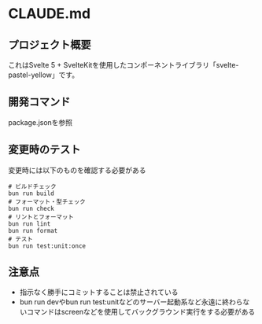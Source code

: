 # CLAUDE.md

## プロジェクト概要

これはSvelte 5 + SvelteKitを使用したコンポーネントライブラリ「svelte-pastel-yellow」です。

## 開発コマンド

package.jsonを参照

## 変更時のテスト

変更時には以下のものを確認する必要がある

```shell
# ビルドチェック
bun run build
# フォーマット・型チェック
bun run check
# リントとフォーマット
bun run lint
bun run format
# テスト
bun run test:unit:once
```

## 注意点

- 指示なく勝手にコミットすることは禁止されている
- bun run devやbun run test:unitなどのサーバー起動系など永遠に終わらないコマンドはscreenなどを使用してバックグラウンド実行をする必要がある
